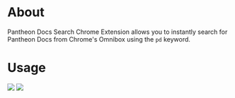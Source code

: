 # About
Pantheon Docs Search Chrome Extension allows you to instantly search for Pantheon Docs from Chrome's Omnibox using the `pd` keyword.

# Usage
![](./docs/current_tab.gif)
![](./docs/new_tab.gif)
